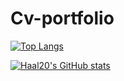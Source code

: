 # Cv-portfolio

[![Top Langs](https://github-readme-stats.vercel.app/api/top-langs/?username=haal20&layout=compact)](https://github.com/haal20/github-readme-stats)

[![Haal20's GitHub stats](https://github-readme-stats.vercel.app/api?username=Haal20&show_icons=true&theme=tokyonight)](https://github.com/Haal20/github-readme-stats)
